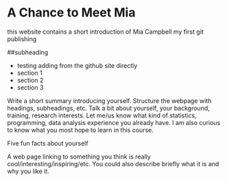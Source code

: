 # A Chance to Meet Mia 
this  website contains a short introduction of Mia Campbell
my first git publishing

##subheading 
- testing adding from the github site directly
- section 1
- section 2
- section 3

Write a short summary introducing yourself. Structure the webpage with headings, subheadings, etc. Talk a bit about yourself, your background, training, research interests. Let me/us know what kind of statistics, programming, data analysis experience you already have. I am also curious to know what you most hope to learn in this course.

Five fun facts about yourself

A web page linking to something you think is really cool/interesting/inspiring/etc. You could also describe briefly what it is and why you like it.
